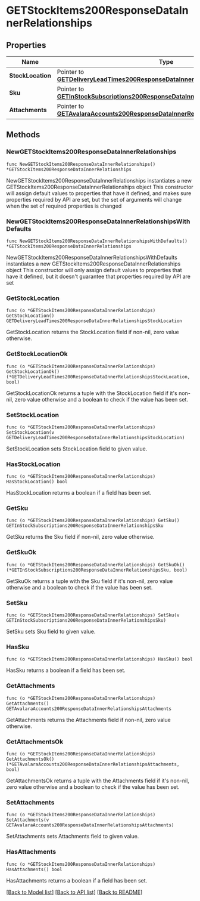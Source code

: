 # GETStockItems200ResponseDataInnerRelationships

## Properties

Name | Type | Description | Notes
------------ | ------------- | ------------- | -------------
**StockLocation** | Pointer to [**GETDeliveryLeadTimes200ResponseDataInnerRelationshipsStockLocation**](GETDeliveryLeadTimes200ResponseDataInnerRelationshipsStockLocation.md) |  | [optional] 
**Sku** | Pointer to [**GETInStockSubscriptions200ResponseDataInnerRelationshipsSku**](GETInStockSubscriptions200ResponseDataInnerRelationshipsSku.md) |  | [optional] 
**Attachments** | Pointer to [**GETAvalaraAccounts200ResponseDataInnerRelationshipsAttachments**](GETAvalaraAccounts200ResponseDataInnerRelationshipsAttachments.md) |  | [optional] 

## Methods

### NewGETStockItems200ResponseDataInnerRelationships

`func NewGETStockItems200ResponseDataInnerRelationships() *GETStockItems200ResponseDataInnerRelationships`

NewGETStockItems200ResponseDataInnerRelationships instantiates a new GETStockItems200ResponseDataInnerRelationships object
This constructor will assign default values to properties that have it defined,
and makes sure properties required by API are set, but the set of arguments
will change when the set of required properties is changed

### NewGETStockItems200ResponseDataInnerRelationshipsWithDefaults

`func NewGETStockItems200ResponseDataInnerRelationshipsWithDefaults() *GETStockItems200ResponseDataInnerRelationships`

NewGETStockItems200ResponseDataInnerRelationshipsWithDefaults instantiates a new GETStockItems200ResponseDataInnerRelationships object
This constructor will only assign default values to properties that have it defined,
but it doesn't guarantee that properties required by API are set

### GetStockLocation

`func (o *GETStockItems200ResponseDataInnerRelationships) GetStockLocation() GETDeliveryLeadTimes200ResponseDataInnerRelationshipsStockLocation`

GetStockLocation returns the StockLocation field if non-nil, zero value otherwise.

### GetStockLocationOk

`func (o *GETStockItems200ResponseDataInnerRelationships) GetStockLocationOk() (*GETDeliveryLeadTimes200ResponseDataInnerRelationshipsStockLocation, bool)`

GetStockLocationOk returns a tuple with the StockLocation field if it's non-nil, zero value otherwise
and a boolean to check if the value has been set.

### SetStockLocation

`func (o *GETStockItems200ResponseDataInnerRelationships) SetStockLocation(v GETDeliveryLeadTimes200ResponseDataInnerRelationshipsStockLocation)`

SetStockLocation sets StockLocation field to given value.

### HasStockLocation

`func (o *GETStockItems200ResponseDataInnerRelationships) HasStockLocation() bool`

HasStockLocation returns a boolean if a field has been set.

### GetSku

`func (o *GETStockItems200ResponseDataInnerRelationships) GetSku() GETInStockSubscriptions200ResponseDataInnerRelationshipsSku`

GetSku returns the Sku field if non-nil, zero value otherwise.

### GetSkuOk

`func (o *GETStockItems200ResponseDataInnerRelationships) GetSkuOk() (*GETInStockSubscriptions200ResponseDataInnerRelationshipsSku, bool)`

GetSkuOk returns a tuple with the Sku field if it's non-nil, zero value otherwise
and a boolean to check if the value has been set.

### SetSku

`func (o *GETStockItems200ResponseDataInnerRelationships) SetSku(v GETInStockSubscriptions200ResponseDataInnerRelationshipsSku)`

SetSku sets Sku field to given value.

### HasSku

`func (o *GETStockItems200ResponseDataInnerRelationships) HasSku() bool`

HasSku returns a boolean if a field has been set.

### GetAttachments

`func (o *GETStockItems200ResponseDataInnerRelationships) GetAttachments() GETAvalaraAccounts200ResponseDataInnerRelationshipsAttachments`

GetAttachments returns the Attachments field if non-nil, zero value otherwise.

### GetAttachmentsOk

`func (o *GETStockItems200ResponseDataInnerRelationships) GetAttachmentsOk() (*GETAvalaraAccounts200ResponseDataInnerRelationshipsAttachments, bool)`

GetAttachmentsOk returns a tuple with the Attachments field if it's non-nil, zero value otherwise
and a boolean to check if the value has been set.

### SetAttachments

`func (o *GETStockItems200ResponseDataInnerRelationships) SetAttachments(v GETAvalaraAccounts200ResponseDataInnerRelationshipsAttachments)`

SetAttachments sets Attachments field to given value.

### HasAttachments

`func (o *GETStockItems200ResponseDataInnerRelationships) HasAttachments() bool`

HasAttachments returns a boolean if a field has been set.


[[Back to Model list]](../README.md#documentation-for-models) [[Back to API list]](../README.md#documentation-for-api-endpoints) [[Back to README]](../README.md)


